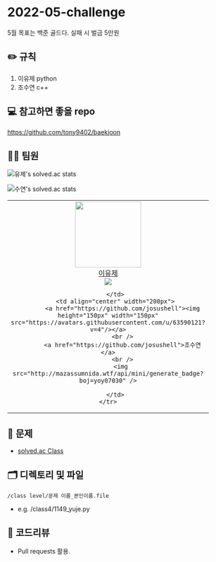 # 2022-05-challenge
5월 목표는 백준 골드다. 실패 시 벌금 5만원

## ✏️ 규칙
1. 이유제 python
2. 조수연 c++

## 💻 참고하면 좋을 repo
https://github.com/tony9402/baekjoon<br>


## 👨‍💻 팀원

![유제's solved.ac stats](https://github-readme-solvedac.hyp3rflow.vercel.app/api/?handle=dbwp031)

![수연's solved.ac stats](https://github-readme-solvedac.hyp3rflow.vercel.app/api/?handle=yoyo07030)
<table>
<tr height="200px">
        <td align="center" width="200px">
            <a href="https://github.com/dbwp031"><img height="150px" width="150px" src="https://avatars.githubusercontent.com/u/65337423?v=4"/></a>
            <br />
            <a href="https://github.com/dbwp031">이유제</a>
			<br />
           <img src="http://mazassumnida.wtf/api/mini/generate_badge?boj=dbwp031" />

        </td>
        <td align="center" width="200px">
            <a href="https://github.com/josushell"><img height="150px" width="150px" src="https://avatars.githubusercontent.com/u/63590121?v=4"/></a>
            <br />
            <a href="https://github.com/josushell">조수연</a>
			<br />
           <img src="http://mazassumnida.wtf/api/mini/generate_badge?boj=yoy07030" />

        </td>
    </tr>
  </table>


## 🔐 문제
* [solved.ac Class](https://solved.ac/class)

## 🗂 디렉토리 및 파일
`/class level/문제 이름_본인이름.file`
* e.g. /class4/1149_yuje.py
## 📝 코드리뷰
* Pull requests 활용.
